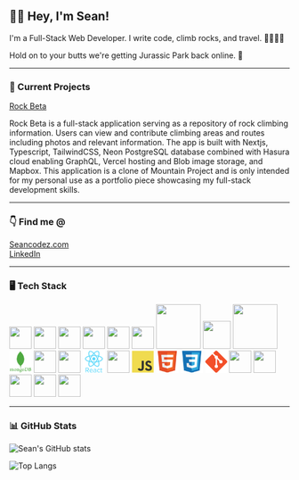 ## 👋🏻 Hey, I'm Sean!
<p>I'm a Full-Stack Web Developer. I write code, climb rocks, and travel. 🧗‍👨‍💻🚙</P>
<p>Hold on to your butts we're getting Jurassic Park back online. 🦖 </p>

<hr/>

### 🚧 Current Projects
<div>
  <a href="https://rock-beta-virid.vercel.app/" target="_blank">Rock Beta</a>
  <p>
    Rock Beta is a full-stack application serving as a repository of rock climbing information. Users can view and contribute climbing areas and routes including photos and relevant information. The app is built with Nextjs, Typescript, TailwindCSS, Neon PostgreSQL database combined with Hasura cloud enabling GraphQL, Vercel hosting and Blob image storage, and Mapbox. This application is a clone of Mountain Project and is only intended for my personal use as a portfolio piece showcasing my full-stack development skills.
  </p>
</div>

<hr/>

### 👇 Find me @
<div>
  <a href="http://seancodez.com/" target="_blank">Seancodez.com</a>
</div>
<div>
  <a href="https://www.linkedin.com/in/seandillon215/" target="_blank">LinkedIn</a>
</div>

<hr/>

### 🖥️ Tech Stack
<div>

  <img src="https://cdn.jsdelivr.net/gh/devicons/devicon@latest/icons/nextjs/nextjs-original-wordmark.svg" height="40px" width="40px"></img>
   <img src="https://cdn.jsdelivr.net/gh/devicons/devicon@latest/icons/typescript/typescript-original.svg" height="40px" width="40px"></img>
   <img src="https://cdn.jsdelivr.net/gh/devicons/devicon@latest/icons/tailwindcss/tailwindcss-original-wordmark.svg" height="40px" width="40px"></img>
  <img src="https://cdn.jsdelivr.net/gh/devicons/devicon@latest/icons/vercel/vercel-original-wordmark.svg" height="40px" width="40px"></img>
  <img src="https://cdn.jsdelivr.net/gh/devicons/devicon/icons/firebase/firebase-plain-wordmark.svg" height="40px" width="40px"></img>
  <img src="https://cdn.jsdelivr.net/gh/devicons/devicon/icons/flutter/flutter-original.svg" height="40px" width="40px"></img>
  <img src="https://cdn.jsdelivr.net/gh/devicons/devicon/icons/dart/dart-original-wordmark.svg" height="80px" width="80px"></img>
  <img src="https://cdn.jsdelivr.net/gh/devicons/devicon/icons/postgresql/postgresql-original-wordmark.svg" height="50px" width="50px"></img>
  <img src="https://cdn.jsdelivr.net/gh/devicons/devicon/icons/googlecloud/googlecloud-original-wordmark.svg" height="80px" width="80px"></img>
  <img src="https://github.com/devicons/devicon/blob/master/icons/mongodb/mongodb-plain-wordmark.svg" height="40px" width="40px"></img>
  <img src="https://cdn.jsdelivr.net/gh/devicons/devicon/icons/gitlab/gitlab-original-wordmark.svg" height="40px" width="40px"></img>
  <img src="https://cdn.jsdelivr.net/gh/devicons/devicon/icons/express/express-original.svg" height="40px" width="40px"></img>
  <img src="https://github.com/devicons/devicon/blob/master/icons/react/react-original-wordmark.svg" height="40px" width="40px"></img>
  <img src="https://cdn.jsdelivr.net/gh/devicons/devicon/icons/nodejs/nodejs-original-wordmark.svg" height="40px" width="40px"></img>
  <img src="https://github.com/devicons/devicon/blob/master/icons/javascript/javascript-original.svg" height="40px" width="40px"></img>
  <img src="https://github.com/devicons/devicon/blob/master/icons/html5/html5-original.svg" height="40px" width="40px"></img>
  <img src="https://github.com/devicons/devicon/blob/master/icons/css3/css3-original.svg" height="40px" width="40px"></img>
  <img src="https://github.com/devicons/devicon/blob/master/icons/git/git-original.svg" height="40px" width="40px"></img>
  <img src="https://cdn.jsdelivr.net/gh/devicons/devicon/icons/bootstrap/bootstrap-plain-wordmark.svg" height="40px" width="40px"></img>
  <img src="https://cdn.jsdelivr.net/gh/devicons/devicon/icons/heroku/heroku-plain-wordmark.svg" height="40px" width="40px"></img>
  <img src="https://cdn.jsdelivr.net/gh/devicons/devicon/icons/materialui/materialui-original.svg" height="40px" width="40px"></img>
  <img src="https://cdn.jsdelivr.net/gh/devicons/devicon/icons/npm/npm-original-wordmark.svg" height="40px" width="40px"></img>
  <img src="https://cdn.jsdelivr.net/gh/devicons/devicon/icons/graphql/graphql-plain-wordmark.svg" height="40px" width="40px"></img>   
</div>
  
<hr/>

### 📊 GitHub Stats

![Sean's GitHub stats](https://github-readme-stats.vercel.app/api?username=Sdillon215&show_icons=true&theme=radical)

![Top Langs](https://github-readme-stats.vercel.app/api/top-langs/?username=Sdillon215&layout=compact&theme=radical)
